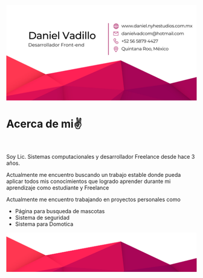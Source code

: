 <img src="Daniel Vad.png" alt="Imagen de inicio">

<h1>Acerca de mi✌️ </h1>
<br>
<p >Soy Lic. Sistemas computacionales y desarrollador Freelance desde hace 3 años.</p>
<p>Actualmente me encuentro buscando un trabajo estable donde pueda aplicar todos mis conocimientos que logrado aprender durante mi aprendizaje como estudiante y Freelance</p>
<p>Actualmente me encuentro trabajando en proyectos personales como</p>
<ul>
    <li>Página para busqueda de mascotas</li>
    <li>Sistema de seguridad</li>
    <li>Sistema para Domotica</li>
</ul>

<img src="footer.png" alt="Imagen de inicio">

<!--
**danielAdmZ/danielAdmZ** is a ✨ _special_ ✨ repository because its `README.md` (this file) appears on your GitHub profile.

Here are some ideas to get you started:

- 🔭 I’m currently working on ...
- 🌱 I’m currently learning ...
- 👯 I’m looking to collaborate on ...
- 🤔 I’m looking for help with ...
- 💬 Ask me about ...
- 📫 How to reach me: ...
- 😄 Pronouns: ...
- ⚡ Fun fact: ...
-->
